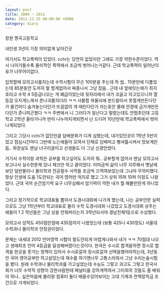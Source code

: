 ```yaml
---
layout: post
title: 2009 ~ 2011
date: 2011-12-25 00:00:00 +0900
category: diary
---
```

창원 명곡고등학교

내인생 3년이 가장 의미없게 날아간곳

여기서도 학교폭력이 있었다. cctv는 당연히 없었지만 그래도 가장 약한수준이었다. 역시 나이가들수록 물리적인 폭력에서 조금씩 벗어나는거같다. 근데 학교폭력이 일어난이유가 너무어이없다.

입학할때 모의고사를치는데 수학시험이 무슨 100분을 주는데 하 씹.. 15분만에 다풀었는데 85분동안 도저히 멀 할게없어서 짜증나서 그냥 잤음.. 근데 내 앞에잇는애가 최지호라고 수학 4 5등급나오는 개 폐급이었는데 뒷자리에서 내가 코골고 자고있으니까 열등감 오지게느껴서 존나괴롭히더라 ㅋㅋ 사물함 좌물쇠에 본드발라서 못열게만든다던가 물건어디 숨겨놓는다던가 뜨끔없이 개 때린다던가 자는동안 몰래 안경에 금가게만든다던가 존나피곤했다 ㅋㅋ 주변에서 니 그러다가 일난다고 말렸는데도 안멈추던데 고등학교 2학년 올라가니까 반이 나누어지게되면서 난 드디어 10년만에 학교폭력에서 벗어나게되었다.

그리고 그당시 cctv가 없던만큼 담배문화가 디게 심했는데, 내가있던곳이 1학년 5반이었고 점심시간마다 그반에 노는애들이 모여서 단체로 담배피고 빵셔틀시켜서 망보게만듬.. 화장실도 맨날 너구리굴이고 선생들도 다 그냥 신경안썼다.

거기서 수학이랑 과학은 공부를 하고싶어도 도저히 뭐.. 공부할게 없어서 맨날 모의고사 보고나서 실수한문제 있나 체크만 하고 끝이었다. 
이따금씩 삶이 너무 지루해서 옛날에 보던 일반물리나 물리학과 전공필수 서적들 조금씩 끄적여보았는데 그냐야 무의미했다. 
항상 인생에 도움 1도안되는 국어 영어만 억지로 했고 그거 상위 15퍼 10퍼 이정도 나왔었다. 근데 국어 순간암기력 요구 너무심해서 암기력이 약한 내가 뭘 해볼만한게 아니었다.

그리고 정기적으로 학교대표들 뽑아서 도경시대회에 나가게 했는데, 나는 공부안한 실력으로도 그냥 1학년부터 학교대표로 물리 수학 도경시대회 나갔었고 도경시대회 상주는애들이 1 2 학년들은 그냥 상을 안줘버리는지 3학년되서야 경남전체1등으로 수상했다.

모의고사 성적도 450점만점에 435점까지 나왔었는데 (보통 425나 430정도) 서울대 수학과나 물리학과 안정권이었다.

문제는 내세대 2012 언어영역 시험이 말도안되게 어렵게나와서 내가 ㅋㅋ 70점대 나오고 생애최초 언어 4등급을 달성해버렸다는것이다.
한국은 수시로 합격을하면 정시로 합격을 한곳을 못가는 정책이 있어서 수시로갈까 정시로갈까 선택을했어야하는데, 3년동안 국어 영어공부만 하고살았는데 재수를 하기엔너무 고통스러워서 그냥 수리논술시험을 봤다. 원래 수학과나 물리학과를 가고싶었는데 수능도 그렇고 과고도 그렇고 한국사회가 너무 수학적 성향이 강한사람한테 패널티를 강하게먹여서 그이외의 것들도 좀 배워야 하나.. 싶은마음에 물리랑 컴퓨터 둘다 배울수있어보이는 고대 기계과 전액장학금 조건으로 가게되었다.



